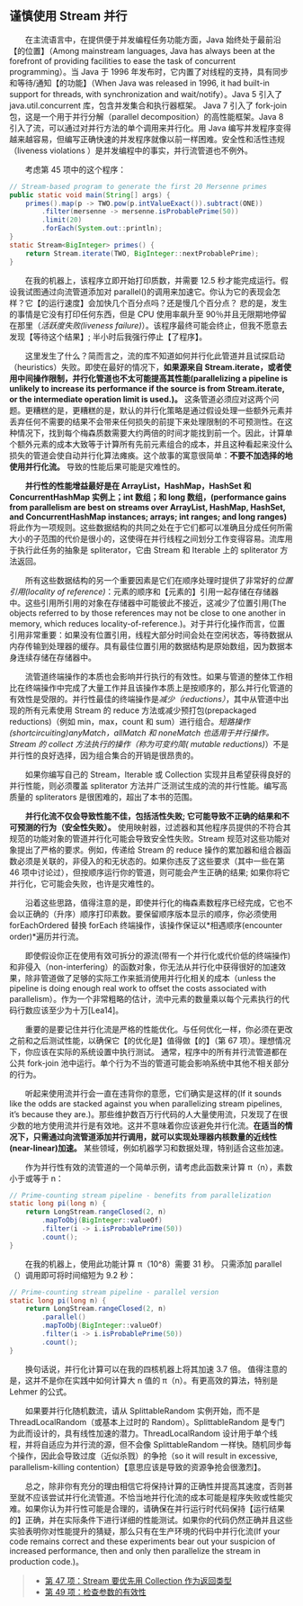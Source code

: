 ## 谨慎使用 Stream 并行

&emsp;&emsp;在主流语言中，在提供便于并发编程任务功能方面，Java 始终处于最前沿【的位置】（Among mainstream languages, Java has always been at the forefront of providing facilities to ease the task of concurrent programming）。当 Java 于 1996 年发布时，它内置了对线程的支持，具有同步和等待/通知【的功能】（When Java was released in 1996, it had built-in support for threads, with synchronization and wait/notify）。Java 5 引入了 java.util.concurrent 库，包含并发集合和执行器框架。 Java 7 引入了 fork-join 包，这是一个用于并行分解（parallel decomposition）的高性能框架。Java 8 引入了流，可以通过对并行方法的单个调用来并行化。用 Java 编写并发程序变得越来越容易，但编写正确快速的并发程序就像以前一样困难。安全性和活性违规（liveness violations ）是并发编程中的事实，并行流管道也不例外。

&emsp;&emsp;考虑第 45 项中的这个程序：

```java
// Stream-based program to generate the first 20 Mersenne primes
public static void main(String[] args) {
    primes().map(p -> TWO.pow(p.intValueExact()).subtract(ONE))
        .filter(mersenne -> mersenne.isProbablePrime(50))
        .limit(20)
        .forEach(System.out::println);
}
static Stream<BigInteger> primes() {
    return Stream.iterate(TWO, BigInteger::nextProbablePrime);
}
```

&emsp;&emsp;在我的机器上，该程序立即开始打印质数，并需要 12.5 秒才能完成运行。假设我试图通过向流管道添加对 parallel()的调用来加速它。你认为它的表现会怎样？它【的运行速度】会加快几个百分点吗？还是慢几个百分点？ 悲的是，发生的事情是它没有打印任何东西，但是 CPU 使用率飙升至 90％并且无限期地停留在那里（_活跃度失败(liveness failure)_）。该程序最终可能会终止，但我不愿意去发现【等待这个结果】; 半小时后我强行停止【了程序】。

&emsp;&emsp;这里发生了什么？简而言之，流的库不知道如何并行化此管道并且试探启动（heuristics）失败。即使在最好的情况下，**如果源来自 Stream.iterate，或者使用中间操作限制，并行化管道也不太可能提高其性能(parallelizing a pipeline is unlikely to increase its performance if the source is from Stream.iterate, or the intermediate operation limit is used.)。** 这条管道必须应对这两个问题。更糟糕的是，更糟糕的是，默认的并行化策略是通过假设处理一些额外元素并丢弃任何不需要的结果不会带来任何损失的前提下来处理限制的不可预测性。在这种情况下，找到每个梅森质数需要大约两倍的时间才能找到前一个。因此，计算单个额外元素的成本大致等于计算所有先前元素组合的成本，并且这种看起来没什么损失的管道会使自动并行化算法瘫痪。这个故事的寓意很简单：**不要不加选择的地使用并行化流。** 导致的性能后果可能是灾难性的。

&emsp;&emsp;**并行性的性能增益最好是在 ArrayList，HashMap，HashSet 和 ConcurrentHashMap 实例上；int 数组；和 long 数组，(performance gains from parallelism are best on streams over ArrayList, HashMap, HashSet, and ConcurrentHashMap instances; arrays; int ranges; and long ranges)** 将此作为一项规则。这些数据结构的共同之处在于它们都可以准确且分成任何所需大小的子范围的代价是很小的，这使得在并行线程之间划分工作变得容易。流库用于执行此任务的抽象是 spliterator，它由 Stream 和 Iterable 上的 spliterator 方法返回。

&emsp;&emsp;所有这些数据结构的另一个重要因素是它们在顺序处理时提供了非常好的*位置引用(locality of reference)*：元素的顺序和【元素的】引用一起存储在存储器中。这些引用所引用的对象在存储器中可能彼此不接近，这减少了位置引用(The objects referred to by those references may not be close to one another in memory, which reduces locality-of-reference.)。对于并行化操作而言，位置引用非常重要：如果没有位置引用，线程大部分时间会处在空闲状态，等待数据从内存传输到处理器的缓存。具有最佳位置引用的数据结构是原始数组，因为数据本身连续存储在存储器中。

&emsp;&emsp;流管道终端操作的本质也会影响并行执行的有效性。如果与管道的整体工作相比在终端操作中完成了大量工作并且该操作本质上是按顺序的，那么并行化管道的有效性是受限的。并行性最佳的终端操作是*减少（reductions）*，其中从管道中出现的所有元素使用 Stream 的 reduce 方法或减少预打包(prepackaged reductions)（例如 min，max，count 和 sum）进行组合。*短路操作(shortcircuiting)*anyMatch，allMatch 和 noneMatch 也适用于并行操作。Stream 的 collect 方法执行的操作（称为*可变约简( mutable reductions)*）不是并行性的良好选择，因为组合集合的开销是很昂贵的。

&emsp;&emsp;如果你编写自己的 Stream，Iterable 或 Collection 实现并且希望获得良好的并行性能，则必须覆盖 spliterator 方法并广泛测试生成的流的并行性能。编写高质量的 spliterators 是很困难的，超出了本书的范围。

&emsp;&emsp;**并行化流不仅会导致性能不佳，包括活性失败; 它可能导致不正确的结果和不可预测的行为（安全性失败）。** 使用映射器，过滤器和其他程序员提供的不符合其规范的功能对象的管道并行化可能会导致安全性失败。Stream 规范对这些功能对象提出了严格的要求。例如，传递给 Stream 的 reduce 操作的累加器和组合器函数必须是关联的，非侵入的和无状态的。如果你违反了这些要求（其中一些在第 46 项中讨论过），但按顺序运行你的管道，则可能会产生正确的结果; 如果你将它并行化，它可能会失败，也许是灾难性的。

&emsp;&emsp;沿着这些思路，值得注意的是，即使并行化的梅森素数程序已经完成，它也不会以正确的（升序）顺序打印素数。要保留顺序版本显示的顺序，你必须使用 forEachOrdered 替换 forEach 终端操作，该操作保证以*相遇顺序(encounter order)*遍历并行流。

&emsp;&emsp;即使假设你正在使用有效可拆分的源流(带有一个并行化或代价低的终端操作)和非侵入（non-interfering）的函数对象，你无法从并行化中获得很好的加速效果，除非管道做了足够的实际工作来抵消使用并行化相关的成本（unless the pipeline is doing enough real work to offset the costs associated with parallelism）。作为一个非常粗略的估计，流中元素的数量乘以每个元素执行的代码行数应该至少为十万\[Lea14\]。

&emsp;&emsp;重要的是要记住并行化流是严格的性能优化。与任何优化一样，你必须在更改之前和之后测试性能，以确保它【的优化是】值得做【的】（第 67 项）。理想情况下，你应该在实际的系统设置中执行测试。 通常，程序中的所有并行流管道都在公共 fork-join 池中运行。单个行为不当的管道可能会影响系统中其他不相关部分的行为。

&emsp;&emsp;听起来使用流并行会一直在违背你的意愿，它们确实是这样的(If it sounds like the odds are stacked against you when parallelizing stream pipelines, it’s because they are.)。那些维护数百万行代码的人大量使用流，只发现了在很少数的地方使用流并行是有效地。这并不意味着你应该避免并行化流。**在适当的情况下，只需通过向流管道添加并行调用，就可以实现处理器内核数量的近线性(near-linear)加速。** 某些领域，例如机器学习和数据处理，特别适合这些加速。

&emsp;&emsp;作为并行性有效的流管道的一个简单示例，请考虑此函数来计算 π（n），素数小于或等于 n：

```java
// Prime-counting stream pipeline - benefits from parallelization
static long pi(long n) {
    return LongStream.rangeClosed(2, n)
        .mapToObj(BigInteger::valueOf)
        .filter(i -> i.isProbablePrime(50))
        .count();
}
```

&emsp;&emsp;在我的机器上，使用此功能计算 π（10^8）需要 31 秒。 只需添加 parallel（）调用即可将时间缩短为 9.2 秒：

```java
// Prime-counting stream pipeline - parallel version
static long pi(long n) {
    return LongStream.rangeClosed(2, n)
        .parallel()
        .mapToObj(BigInteger::valueOf)
        .filter(i -> i.isProbablePrime(50))
        .count();
}
```

&emsp;&emsp;换句话说，并行化计算可以在我的四核机器上将其加速 3.7 倍。 值得注意的是，这并不是你在实践中如何计算大 n 值的 π（n）。有更高效的算法，特别是 Lehmer 的公式。

&emsp;&emsp;如果要并行化随机数流，请从 SplittableRandom 实例开始，而不是 ThreadLocalRandom（或基本上过时的 Random）。SplittableRandom 是专门为此而设计的，具有线性加速的潜力。ThreadLocalRandom 设计用于单个线程，并将自适应为并行流的源，但不会像 SplittableRandom 一样快。随机同步每个操作，因此会导致过度（近似杀戮）的争抢（so it will result in excessive, parallelism-killing contention）【意思应该是导致的资源争抢会很激烈】。

&emsp;&emsp;总之，除非你有充分的理由相信它将保持计算的正确性并提高其速度，否则甚至就不应该尝试并行化流管道。不恰当地并行化流的成本可能是程序失败或性能灾难。如果你认为并行性可能是合理的，请确保在并行运行时代码保持【运行结果的】正确，并在实际条件下进行详细的性能测试。如果你的代码仍然正确并且这些实验表明你对性能提升的猜疑，那么只有在生产环境的代码中并行化流(If your code remains correct and these experiments bear out your suspicion of increased performance, then and only then parallelize the stream in production code.)。

> - [第 47 项：Stream 要优先用 Collection 作为返回类型](https://gitee.com/lin-mt/effective-java-third-edition/blob/master/第07章：Lambda和Stream/第47项：Stream要优先用Collection作为返回类型.md)
> - [第 49 项：检查参数的有效性](https://gitee.com/lin-mt/effective-java-third-edition/blob/master/第08章：方法/第49项：检查参数的有效性.md)

